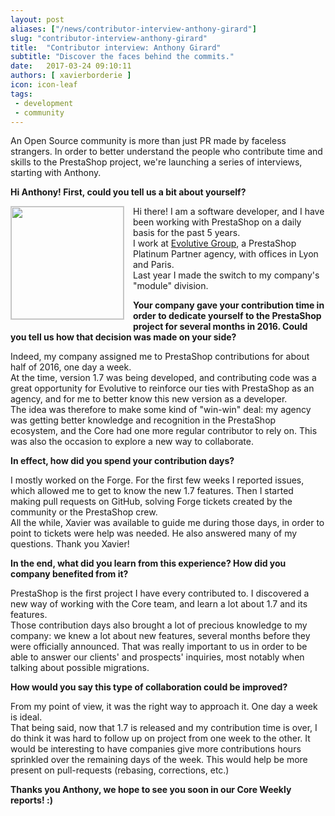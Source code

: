 ```yaml
---
layout: post
aliases: ["/news/contributor-interview-anthony-girard"]
slug: "contributor-interview-anthony-girard"
title:  "Contributor interview: Anthony Girard"
subtitle: "Discover the faces behind the commits."
date:   2017-03-24 09:10:11
authors: [ xavierborderie ]
icon: icon-leaf
tags:
 - development
 - community
---
```


An Open Source community is more than just PR made by faceless strangers. In order to better understand the people who contribute time and skills to the PrestaShop project, we're launching a series of interviews, starting with Anthony.


**Hi Anthony! First, could you tell us a bit about yourself?**

<img style="border: 1px solid #CCC; float: left; margin: 0 1em 1em 0;" width="180" height="180" src="/assets/images/2017/03/anthony-girard.jpg"> Hi there! I am a software developer, and I have been working with PrestaShop on a daily basis for the past 5 years.<br/>
I work at [Evolutive Group](http://www.evolutive-group.com/), a PrestaShop Platinum Partner agency, with offices in Lyon and Paris.<br/>
Last year I made the switch to my company's "module" division.

**Your company gave your contribution time in order to dedicate yourself to the PrestaShop project for several months in 2016. Could you tell us how that decision was made on your side?**

Indeed, my company assigned me to PrestaShop contributions for about half of 2016, one day a week.<br/>
At the time, version 1.7 was being developed, and contributing code was a great opportunity for Evolutive to reinforce our ties with PrestaShop as an agency, and for me to better know this new version as a developer.<br/>
The idea was therefore to make some kind of "win-win" deal: my agency was getting better knowledge and recognition in the PrestaShop ecosystem, and the Core had one more regular contributor to rely on. This was also the occasion to explore a new way to collaborate.

**In effect, how did you spend your contribution days?**

I mostly worked on the Forge. For the first few weeks I reported issues, which allowed me to get to know the new 1.7 features. Then I started making pull requests on GitHub, solving Forge tickets created by the community or the PrestaShop crew.<br>
All the while, Xavier was available to guide me during those days, in order to point to tickets were help was needed. He also answered many of my questions. Thank you Xavier!

**In the end, what did you learn from this experience? How did you company benefited from it?**

PrestaShop is the first project I have every contributed to. I discovered a new way of working with the Core team, and learn a lot about 1.7 and its features.<br/>
Those contribution days also brought a lot of precious knowledge to my company: we knew a lot about new features, several months before they were officially announced. That was really important to us in order to be able to answer our clients' and prospects' inquiries, most notably when talking about possible migrations.<br/>

**How would you say this type of collaboration could be improved?**

From my point of view, it was the right way to approach it. One day a week is ideal.<br/>
That being said, now that 1.7 is released and my contribution time is over, I do think it was hard to follow up on project from one week to the other. It would be interesting to have companies give more contributions hours sprinkled over the remaining days of the week. This would help be more present on pull-requests (rebasing, corrections, etc.)

**Thanks you Anthony, we hope to see you soon in our Core Weekly reports! :)**
